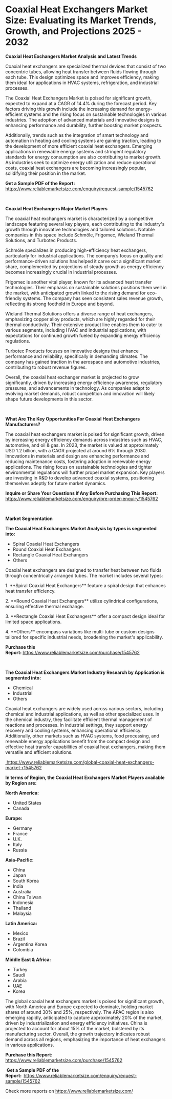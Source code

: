 <p><h1>Coaxial Heat Exchangers Market Size: Evaluating its Market Trends, Growth, and Projections 2025 - 2032</h1></p><p><strong>Coaxial Heat Exchangers Market Analysis and Latest Trends</strong></p>
<p><p>Coaxial heat exchangers are specialized thermal devices that consist of two concentric tubes, allowing heat transfer between fluids flowing through each tube. This design optimizes space and improves efficiency, making them ideal for applications in HVAC systems, refrigeration, and industrial processes. </p><p>The Coaxial Heat Exchangers Market is poised for significant growth, expected to expand at a CAGR of 14.4% during the forecast period. Key factors driving this growth include the increasing demand for energy-efficient systems and the rising focus on sustainable technologies in various industries. The adoption of advanced materials and innovative designs is enhancing performance and durability, further boosting market prospects.</p><p>Additionally, trends such as the integration of smart technology and automation in heating and cooling systems are gaining traction, leading to the development of more efficient coaxial heat exchangers. Emerging applications in renewable energy systems and stringent regulatory standards for energy consumption are also contributing to market growth. As industries seek to optimize energy utilization and reduce operational costs, coaxial heat exchangers are becoming increasingly popular, solidifying their position in the market.</p></p>
<p><strong>Get a Sample PDF of the Report:&nbsp;</strong> <a href="https://www.reliablemarketsize.com/enquiry/request-sample/1545762?utm_campaign=3504&utm_medium=2&utm_source=Github&utm_content=ia&utm_term=08042025&utm_id=coaxial-heat-exchangers">https://www.reliablemarketsize.com/enquiry/request-sample/1545762</a></p>
<p>&nbsp;</p>
<p><strong>Coaxial Heat Exchangers Major Market Players</strong></p>
<p><p>The coaxial heat exchangers market is characterized by a competitive landscape featuring several key players, each contributing to the industry's growth through innovative technologies and tailored solutions. Notable companies in this space include Schmöle, Frigomec, Wieland Thermal Solutions, and Turbotec Products.</p><p>Schmöle specializes in producing high-efficiency heat exchangers, particularly for industrial applications. The company’s focus on quality and performance-driven solutions has helped it carve out a significant market share, complemented by projections of steady growth as energy efficiency becomes increasingly crucial in industrial processes.</p><p>Frigomec is another vital player, known for its advanced heat transfer technologies. Their emphasis on sustainable solutions positions them well in the market, with anticipated growth linked to the rising demand for eco-friendly systems. The company has seen consistent sales revenue growth, reflecting its strong foothold in Europe and beyond.</p><p>Wieland Thermal Solutions offers a diverse range of heat exchangers, emphasizing copper alloy products, which are highly regarded for their thermal conductivity. Their extensive product line enables them to cater to various segments, including HVAC and industrial applications, with expectations for continued growth fueled by expanding energy efficiency regulations.</p><p>Turbotec Products focuses on innovative designs that enhance performance and reliability, specifically in demanding climates. The company has gained traction in the aerospace and automotive industries, contributing to robust revenue figures.</p><p>Overall, the coaxial heat exchanger market is projected to grow significantly, driven by increasing energy efficiency awareness, regulatory pressures, and advancements in technology. As companies adapt to evolving market demands, robust competition and innovation will likely shape future developments in this sector.</p></p>
<p>&nbsp;</p>
<p><strong>What Are The Key Opportunities For Coaxial Heat Exchangers Manufacturers?</strong></p>
<p><p>The coaxial heat exchangers market is poised for significant growth, driven by increasing energy efficiency demands across industries such as HVAC, automotive, and oil & gas. In 2023, the market is valued at approximately USD 1.2 billion, with a CAGR projected at around 6% through 2030. Innovations in materials and design are enhancing performance and reducing maintenance costs, fostering adoption in renewable energy applications. The rising focus on sustainable technologies and tighter environmental regulations will further propel market expansion. Key players are investing in R&D to develop advanced coaxial systems, positioning themselves adeptly for future market dynamics.</p></p>
<p><strong>Inquire or Share Your Questions If Any Before Purchasing This Report:</strong> <a href="https://www.reliablemarketsize.com/enquiry/pre-order-enquiry/1545762?utm_campaign=3504&utm_medium=2&utm_source=Github&utm_content=ia&utm_term=08042025&utm_id=coaxial-heat-exchangers">https://www.reliablemarketsize.com/enquiry/pre-order-enquiry/1545762</a></p>
<p>&nbsp;</p>
<p><strong>Market Segmentation</strong></p>
<p><strong>The Coaxial Heat Exchangers Market Analysis by types is segmented into:</strong></p>
<p><ul><li>Spiral Coaxial Heat Exchangers</li><li>Round Coaxial Heat Exchangers</li><li>Rectangle Coaxial Heat Exchangers</li><li>Others</li></ul></p>
<p><p>Coaxial heat exchangers are designed to transfer heat between two fluids through concentrically arranged tubes. The market includes several types: </p><p>1. **Spiral Coaxial Heat Exchangers** feature a spiral design that enhances heat transfer efficiency.</p><p>2. **Round Coaxial Heat Exchangers** utilize cylindrical configurations, ensuring effective thermal exchange.</p><p>3. **Rectangle Coaxial Heat Exchangers** offer a compact design ideal for limited space applications.</p><p>4. **Others** encompass variations like multi-tube or custom designs tailored for specific industrial needs, broadening the market's applicability.</p></p>
<p><strong>Purchase this Report:&nbsp;</strong><a href="https://www.reliablemarketsize.com/purchase/1545762?utm_campaign=3504&utm_medium=2&utm_source=Github&utm_content=ia&utm_term=08042025&utm_id=coaxial-heat-exchangers">https://www.reliablemarketsize.com/purchase/1545762</a></p>
<p>&nbsp;</p>
<p><strong>The Coaxial Heat Exchangers Market Industry Research by Application is segmented into:</strong></p>
<p><ul><li>Chemical</li><li>Industrial</li><li>Others</li></ul></p>
<p><p>Coaxial heat exchangers are widely used across various sectors, including chemical and industrial applications, as well as other specialized uses. In the chemical industry, they facilitate efficient thermal management of reactions and processes. In industrial settings, they support energy recovery and cooling systems, enhancing operational efficiency. Additionally, other markets such as HVAC systems, food processing, and renewable energy applications benefit from the compact design and effective heat transfer capabilities of coaxial heat exchangers, making them versatile and efficient solutions.</p></p>
<p><a href="https://www.reliablemarketsize.com/global-coaxial-heat-exchangers-market-r1545762?utm_campaign=3504&utm_medium=2&utm_source=Github&utm_content=ia&utm_term=08042025&utm_id=coaxial-heat-exchangers">&nbsp;https://www.reliablemarketsize.com/global-coaxial-heat-exchangers-market-r1545762</a></p>
<p><strong>In terms of Region, the Coaxial Heat Exchangers Market Players available by Region are:</strong></p>
<p>
    <p> <strong> North America: </strong>
        <ul>
            <li>United States</li>
            <li>Canada</li>
        </ul>
        </p> 
    <p> <strong> Europe: </strong>
        <ul>
            <li>Germany</li>
            <li>France</li>
            <li>U.K.</li>
            <li>Italy</li>
            <li>Russia</li>
        </ul>
        </p> 
    <p> <strong> Asia-Pacific: </strong>
        <ul>
            <li>China</li>
            <li>Japan</li>
            <li>South Korea</li>
            <li>India</li>
            <li>Australia</li>
            <li>China Taiwan</li>
            <li>Indonesia</li>
            <li>Thailand</li>
            <li>Malaysia</li>
        </ul>
        </p> 
    <p> <strong> Latin America: </strong>
        <ul>
            <li>Mexico</li>
            <li>Brazil</li>
            <li>Argentina Korea</li>
            <li>Colombia</li>
        </ul>
        </p> 
    <p> <strong> Middle East & Africa: </strong>
        <ul>
            <li>Turkey</li>
            <li>Saudi</li>
            <li>Arabia</li>
            <li>UAE</li>
            <li>Korea</li>
        </ul>
    </p>
    </p>
<p><p>The global coaxial heat exchangers market is poised for significant growth, with North America and Europe expected to dominate, holding market shares of around 30% and 25%, respectively. The APAC region is also emerging rapidly, anticipated to capture approximately 20% of the market, driven by industrialization and energy efficiency initiatives. China is projected to account for about 15% of the market, bolstered by its manufacturing sector. Overall, the growth trajectory indicates robust demand across all regions, emphasizing the importance of heat exchangers in various applications.</p></p>
<p><strong>Purchase this Report: </strong><a href="https://www.reliablemarketsize.com/purchase/1545762?utm_campaign=3504&utm_medium=2&utm_source=Github&utm_content=ia&utm_term=08042025&utm_id=coaxial-heat-exchangers">https://www.reliablemarketsize.com/purchase/1545762</a></p>
<p>&nbsp;<strong>Get a Sample PDF of the Report:&nbsp;&nbsp;</strong><a href="https://www.reliablemarketsize.com/enquiry/request-sample/1545762?utm_campaign=3504&utm_medium=2&utm_source=Github&utm_content=ia&utm_term=08042025&utm_id=coaxial-heat-exchangers">https://www.reliablemarketsize.com/enquiry/request-sample/1545762</a></p>
<p><strong></strong></p>
<p>Check more reports on <a href="https://www.reliablemarketsize.com/?utm_campaign=3504&utm_medium=2&utm_source=Github&utm_content=ia&utm_term=08042025&utm_id=coaxial-heat-exchangers">https://www.reliablemarketsize.com/</a></p>
